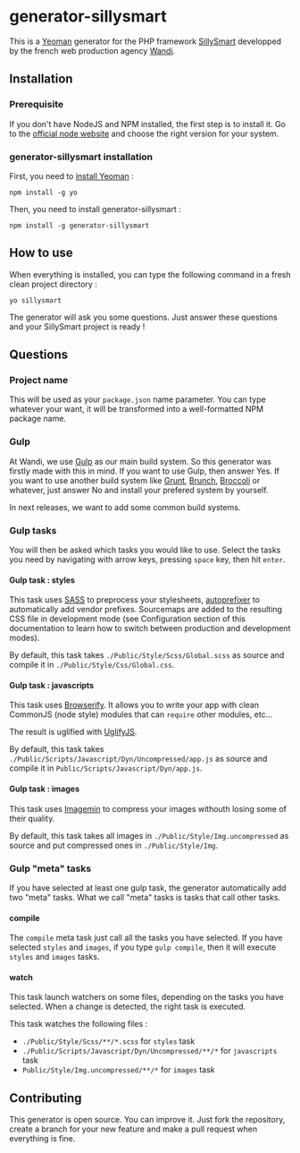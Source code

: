 # generator-sillysmart

This is a [Yeoman](http://www.yeoman.io/) generator for the PHP framework [SillySmart](http://www.sillysmart.org/) developped by the french web production agency [Wandi](http://www.wandi.fr/).

## Installation

### Prerequisite

If you don't have NodeJS and NPM installed, the first step is to install it. Go to the [official node website](http://nodejs.org/) and choose the right version for your system.

### generator-sillysmart installation

First, you need to [install Yeoman](http://yeoman.io/learning/index.html) :

    npm install -g yo

Then, you need to install generator-sillysmart :

    npm install -g generator-sillysmart

## How to use

When everything is installed, you can type the following command in a fresh clean project directory :

    yo sillysmart

The generator will ask you some questions. Just answer these questions and your SillySmart project is ready !

## Questions

### Project name

This will be used as your `package.json` name parameter. You can type whatever your want, it will be transformed into a well-formatted NPM package name.

### Gulp

At Wandi, we use [Gulp](http://gulpjs.com/) as our main build system. So this generator was firstly made with this in mind. If you want to use Gulp, then answer Yes. If you want to use another build system like [Grunt](http://gruntjs.com/), [Brunch](http://brunch.io/), [Broccoli](http://broccolijs.com/) or whatever, just answer No and install your prefered system by yourself.

In next releases, we want to add some common build systems.

### Gulp tasks

You will then be asked which tasks you would like to use. Select the tasks you need by navigating with arrow keys, pressing `space` key, then hit `enter`.

#### Gulp task : styles

This task uses [SASS](http://sass-lang.com/) to preprocess your stylesheets, [autoprefixer](https://github.com/postcss/autoprefixer) to automatically add vendor prefixes. Sourcemaps are added to the resulting CSS file in development mode (see Configuration section of this documentation to learn how to switch between production and development modes).

By default, this task takes `./Public/Style/Scss/Global.scss` as source and compile it in `./Public/Style/Css/Global.css`.

#### Gulp task : javascripts

This task uses [Browserify](http://browserify.org/). It allows you to write your app with clean CommonJS (node style) modules that can `require` other modules, etc...

The result is uglified with [UglifyJS](https://github.com/mishoo/UglifyJS).

By default, this task takes `./Public/Scripts/Javascript/Dyn/Uncompressed/app.js` as source and compile it in `Public/Scripts/Javascript/Dyn/app.js`.

#### Gulp task : images

This task uses [Imagemin](https://github.com/imagemin/imagemin) to compress your images withouth losing some of their quality.

By default, this task takes all images in `./Public/Style/Img.uncompressed` as source and put compressed ones in `./Public/Style/Img`.

### Gulp "meta" tasks

If you have selected at least one gulp task, the generator automatically add two "meta" tasks. What we call "meta" tasks is tasks that call other tasks.

#### compile

The `compile` meta task just call all the tasks you have selected. If you have selected `styles` and `images`, if you type `gulp compile`, then it will execute `styles` and `images` tasks.

#### watch

This task launch watchers on some files, depending on the tasks you have selected. When a change is detected, the right task is executed.

This task watches the following files :

* `./Public/Style/Scss/**/*.scss` for `styles` task
* `./Public/Scripts/Javascript/Dyn/Uncompressed/**/*` for `javascripts` task
* `Public/Style/Img.uncompressed/**/*` for `images` task

## Contributing

This generator is open source. You can improve it. Just fork the repository, create a branch for your new feature and make a pull request when everything is fine.